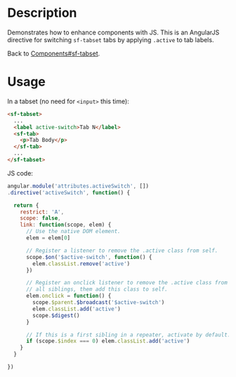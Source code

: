 # Description

Demonstrates how to enhance components with JS. This is an AngularJS directive
for switching `sf-tabset` tabs by applying `.active` to tab labels.

Back to [Components#sf-tabset](components/#sf-tabset).

# Usage

In a tabset (no need for `<input>` this time):

```html
<sf-tabset>
  ...
  <label active-switch>Tab N</label>
  <sf-tab>
    <p>Tab Body</p>
  </sf-tab>
  ...
</sf-tabset>
```

JS code:

```javascript
angular.module('attributes.activeSwitch', [])
.directive('activeSwitch', function() {

  return {
    restrict: 'A',
    scope: false,
    link: function(scope, elem) {
      // Use the native DOM element.
      elem = elem[0]

      // Register a listener to remove the .active class from self.
      scope.$on('$active-switch', function() {
        elem.classList.remove('active')
      })

      // Register an onclick listener to remove the .active class from self and
      // all siblings, them add this class to self.
      elem.onclick = function() {
        scope.$parent.$broadcast('$active-switch')
        elem.classList.add('active')
        scope.$digest()
      }

      // If this is a first sibling in a repeater, activate by default.
      if (scope.$index === 0) elem.classList.add('active')
    }
  }

})
```